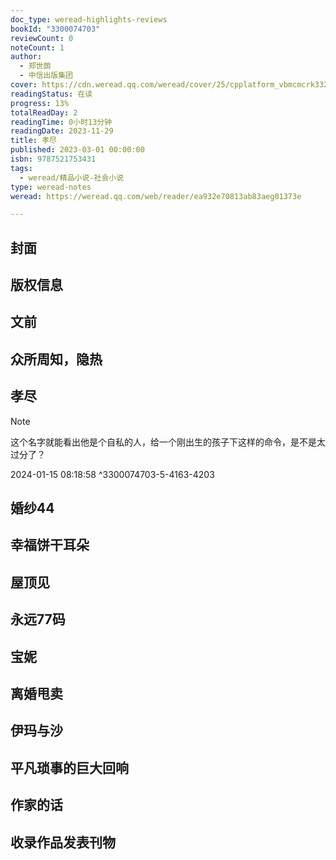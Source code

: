 ```yaml
---
doc_type: weread-highlights-reviews
bookId: "3300074703"
reviewCount: 0
noteCount: 1
author:
  - 郑世朗
  - 中信出版集团
cover: https://cdn.weread.qq.com/weread/cover/25/cpplatform_vbmcmcrk332tajyc1mxsk8/t7_cpplatform_vbmcmcrk332tajyc1mxsk81697161153.jpg
readingStatus: 在读
progress: 13%
totalReadDay: 2
readingTime: 0小时13分钟
readingDate: 2023-11-29
title: 孝尽
published: 2023-03-01 00:00:00
isbn: 9787521753431
tags:
  - weread/精品小说-社会小说
type: weread-notes
weread: https://weread.qq.com/web/reader/ea932e70813ab83aeg01373e

---
```



## 封面

## 版权信息

## 文前

## 众所周知，隐热

## 孝尽

> [!NOTE] 
> 这个名字就能看出他是个自私的人，给一个刚出生的孩子下这样的命令，是不是太过分了？
> 
> 2024-01-15 08:18:58 ^3300074703-5-4163-4203

## 婚纱44

## 幸福饼干耳朵

## 屋顶见

## 永远77码

## 宝妮

## 离婚甩卖

## 伊玛与沙

## 平凡琐事的巨大回响

## 作家的话

## 收录作品发表刊物

